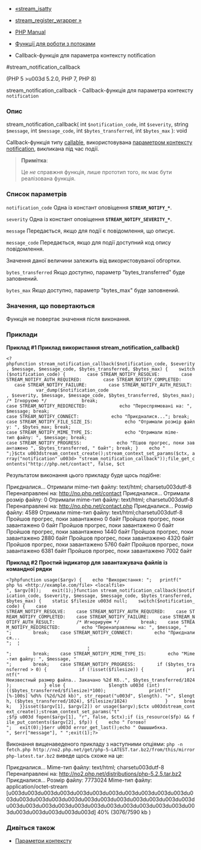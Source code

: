 - [«stream_isatty](function.stream-isatty.md)
- [stream_register_wrapper »](function.stream-register-wrapper.md)

- [PHP Manual](index.md)
- [Функції для роботи з потоками](ref.stream.md)
- Callback-функція для параметра контексту notification

#stream_notification_callback

(PHP 5 \>u003d 5.2.0, PHP 7, PHP 8)

stream_notification_callback - Callback-функція для параметра контексту
`notification`

### Опис

stream_notification_callback(
int `$notification_code`,
int `$severity`,
string `$message`,
int `$message_code`,
int `$bytes_transferred`,
int `$bytes_max`
): void

Callback-функція типу [callable](language.types.callable.md),
використовувана [параметром контексту
notification](context.params.md#context.params.notification),
викликана під час події.

> **Примітка**:
>
> Це *не* справжня функція, лише прототип того, як має бути
> реалізована функція.

### Список параметрів

`notification_code`
Одна із констант оповіщення **`STREAM_NOTIFY_*`**.

`severity`
Одна із констант оповіщення **`STREAM_NOTIFY_SEVERITY_*`**.

`message`
Передається, якщо для події є повідомлення, що описує.

`message_code`
Передається, якщо для події доступний код опису повідомлення.

Значення даної величини залежить від використовуваної обгортки.

`bytes_transferred`
Якщо доступно, параметр "bytes_transferred" буде заповнений.

`bytes_max`
Якщо доступно, параметр "bytes_max" буде заповнений.

### Значення, що повертаються

Функція не повертає значення після виконання.

### Приклади

**Приклад #1 Приклад використання **stream_notification_callback()****

` <?phpfunction stream_notification_callback($notification_code, $severity, $message, $message_code, $bytes_transferred, $bytes_max) {    switch($notification_code) {        case STREAM_NOTIFY_RESOLVE:        case STREAM_NOTIFY_AUTH_REQUIRED:        case STREAM_NOTIFY_COMPLETED:        case STREAM_NOTIFY_FAILURE:        case STREAM_NOTIFY_AUTH_RESULT:            var_dump($notification_code , $severity, $message, $message_code, $bytes_transferred, $bytes_max); /* Ігноруємо */             break; case STREAM_NOTIFY_REDIRECTED:            echo "Переспрямовані на: ", $message; break; case STREAM_NOTIFY_CONNECT:            echo "Приєдналися..."; break; case STREAM_NOTIFY_FILE_SIZE_IS:            echo "Отримали розмір файлу: ", $bytes_max; break; case STREAM_NOTIFY_MIME_TYPE_IS:            echo "Отримали mime-тип файлу: ", $message; break; case STREAM_NOTIFY_PROGRESS:             echo "Пішов прогрес, поки завантажено ", $bytes_transferred, " байт"; break; }    echo "
";}$ctx u003dstream_context_create();stream_context_set_params($ctx, array("notification" u003d> "stream_notification_callback"));file_get_contents("http://php.net/contact", false, $ct `

Результатом виконання цього прикладу буде щось подібне:

Приєдналися...
Отримали mime-тип файлу: text/html; charsetu003dutf-8
Перенаправлені на: http://no.php.net/contact
Приєдналися...
Отримали розмір файлу: 0
Отримали mime-тип файлу: text/html; charsetu003dutf-8
Перенаправлені на: http://no.php.net/contact.php
Приєдналися...
Розмір файлу: 4589
Отримали mime-тип файлу: text/html;charsetu003dutf-8
Пройшов прогрес, поки завантажено 0 байт
Пройшов прогрес, поки завантажено 0 байт
Пройшов прогрес, поки завантажено 0 байт
Пройшов прогрес, поки завантажено 1440 байт
Пройшов прогрес, поки завантажено 2880 байт
Пройшов прогрес, поки завантажено 4320 байт
Пройшов прогрес, поки завантажено 5760 байт
Пройшов прогрес, поки завантажено 6381 байт
Пройшов прогрес, поки завантажено 7002 байт

**Приклад #2 Простий індикатор для завантажувача файлів із командної
рядки**

` <?phpfunction usage($argv) {    echo "Використання:
";   printf(" php %s <http://example.com/file> <localfile>
", $argv[0]);    exit(1);}function stream_notification_callback($notification_code, $severity, $message, $message_code, $bytes_transferred, $bytes_max) {    static $filesize u003d null;    switch($notification_code) {    case STREAM_NOTIFY_RESOLVE:    case STREAM_NOTIFY_AUTH_REQUIRED:    case STREAM_NOTIFY_COMPLETED:    case STREAM_NOTIFY_FAILURE:    case STREAM_NOTIFY_AUTH_RESULT:        /* Игнорируем */        break;    case STREAM_NOTIFY_REDIRECTED:        echo "Перенаправлены на: ", $message, "
";        break;    case STREAM_NOTIFY_CONNECT:        echo "Приєдналися...
";  ¦                                                                                               ¦
";        break;    case STREAM_NOTIFY_MIME_TYPE_IS:        echo "Mime-тип файлу: ", $message, "
";        break;    case STREAM_NOTIFY_PROGRESS:        if ($bytes_transferred > 0) {            if (!isset($filesize)) {                printf("Неизвестный размер файла.. Закачано %2d Кб..", $bytes_transferred/1024);            } else {                $length u003d (int)(($bytes_transferred/$filesize)*100);                printf("[%-100s] %d%% (%2d/%2d kb)", str_repeat("u003d", $length). ">", $length, ($bytes_transferred/1024), $filesize/1024)              }      break;   }}isset($argv[1], $argv[2]) or usage($argv);$ctx u003dstream_context_create();stream_context_set_params("t" ;$fp u003d fopen($argv[1], "r", false, $ctx);if (is_resource($fp) && file_put_contents($argv[2], $fp)) {    echo "
Готово!
";   exit(0);}$err u003d error_get_last();echo "
Ошшшшибкка.
", $err["message"], "
";exit(1);?> `

Виконання вищенаведеного прикладу з наступними опціями:
`php -n fetch.php http://no2.php.net/get/php-5-LATEST.tar.bz2/from/this/mirror php-latest.tar.bz2`
виведе щось схоже на це:

Приєдналися...
Mime-тип файлу: text/html; charsetu003dutf-8
Перенаправлені на: http://no2.php.net/distributions/php-5.2.5.tar.bz2
Приєдналися...
Розмір файлу: 7773024
Mime-тип файлу: application/octet-stream
[u003du003du003du003du003du003du003du003du003du003du003du003du003du003du003du003du003du003du003du003du003du003du003du003du003du003du003du003du003du003du003du003du003du003du003du003du003du003du003du003d] 40% (3076/7590 kb )

### Дивіться також

- [Параметри контексту](context.params.md)
